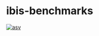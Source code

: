 # ibis-benchmarks
[![asv](http://img.shields.io/badge/benchmarked%20by-asv-green.svg?style=flat)](https://ibis-project.github.io/ibis-benchmarks)
